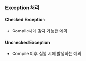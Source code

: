 ### Exception 처리
#### Checked Exception
- Compile시에 감지 가능한 예외

#### Unchecked Exception
- Compile 이후 실행 시에 발생하는 예외

